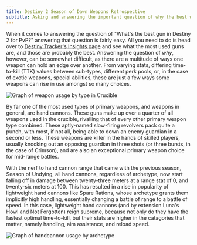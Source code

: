 ```yaml
---
title: Destiny 2 Season of Dawn Weapons Retrospective
subtitle: Asking and answering the important question of why the best weapons were the best
---
```


When it comes to answering the question of "What's the best gun in Destiny 2 for PvP?" answering that question is fairly easy. All you need to do is head over to [Destiny Tracker's Insights page](https://destinytracker.com/destiny-2/db/insights) and see what the most used guns are, and those are probably the best. Answering the question of *why*, however, can be somewhat difficult, as there are a multitude of ways one weapon can hold an edge over another. From varying stats, differing time-to-kill (TTK) values between sub-types, different perk pools, or, in the case of exotic weapons, special abilities, these are just a few ways some weapons can rise in use amongst so many choices.

![Graph of weapon usage by type in Crucible](https://raw.githubusercontent.com/Lilchoto3/lilchoto3.github.io/master/img/graph_top_100.png)

By far one of the most used types of primary weapons, and weapons in general, are hand cannons. These guns make up over a quarter of all weapons used in the crucible, rivalling that of every other primary weapon type combined. These aptly-named slow-firing revolvers pack quite a punch, with most, if not all, being able to down an enemy guardian in a second or less. These weapons are killer in the hands of skilled players, usually knocking out an opposing guardian in three shots (or three bursts, in the case of Crimson), and are also an exceptional primary weapon choice for mid-range battles.

With the nerf to hand cannon range that came with the previous season, Season of Undying, all hand cannons, regardless of archetype, now start falling off in damage between twenty-three meters at a range stat of 0, and twenty-six meters at 100. This has resulted in a rise in popularity of lightweight hand cannons like Spare Rations, whose archetype grants them implicitly high handling, essentially changing a battle of range to a battle of speed. In this case, lightweight hand cannons (and by extension Luna's Howl and Not Forgotten) reign supreme, because not only do they have the fastest optimal time-to-kill, but their stats are higher in the catagories that matter, namely handling, aim assistance, and reload speed.

![Graph of handcannon usage by archetype](https://raw.githubusercontent.com/Lilchoto3/lilchoto3.github.io/master/img/graph_handcannons.png)

